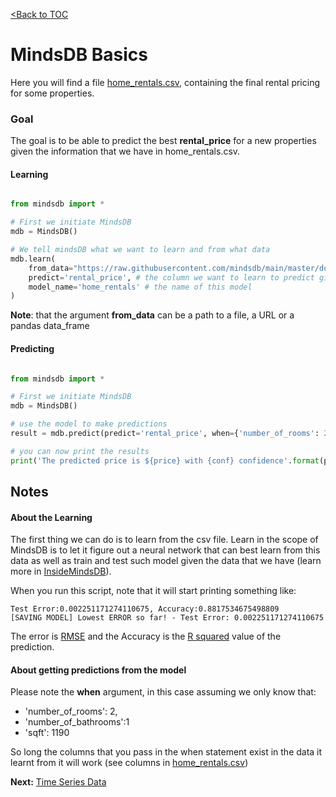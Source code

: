 [<Back to TOC](../README.md)
# MindsDB Basics

Here you will find a file [home_rentals.csv](https://raw.githubusercontent.com/mindsdb/main/master/docs/examples/basic/home_rentals.csv), containing the final rental pricing for some properties.

### Goal
The goal is to be able to predict the best **rental_price** for a new properties given the information that we have in home_rentals.csv.


#### Learning


```python

from mindsdb import *

# First we initiate MindsDB
mdb = MindsDB()

# We tell mindsDB what we want to learn and from what data
mdb.learn(
    from_data="https://raw.githubusercontent.com/mindsdb/main/master/docs/examples/basic/home_rentals.csv", # the path to the file where we can learn from, (note: can be url)
    predict='rental_price', # the column we want to learn to predict given all the data in the file
    model_name='home_rentals' # the name of this model
)

```

**Note**: that the argument **from_data** can be a path to a file, a URL or a pandas data_frame


#### Predicting



```python

from mindsdb import *

# First we initiate MindsDB
mdb = MindsDB()

# use the model to make predictions
result = mdb.predict(predict='rental_price', when={'number_of_rooms': 2,'number_of_bathrooms':1, 'sqft': 1190}, model_name='home_rentals')

# you can now print the results
print('The predicted price is ${price} with {conf} confidence'.format(price=result.predicted_values[0]['rental_price'], conf=result.predicted_values[0]['prediction_confidence']))

```

## Notes

#### About the Learning
The first thing we can do is to learn from the csv file. Learn in the scope of MindsDB is to let it figure out a neural network that can best learn from this data as well as train and test such model given the data that we have (learn more in [InsideMindsDB](../../InsideMindsDB.md)).

When you run this script, note that it will start printing something like:

```text
Test Error:0.002251171274110675, Accuracy:0.8817534675498809
[SAVING MODEL] Lowest ERROR so far! - Test Error: 0.002251171274110675 

```

The error is [RMSE](https://en.wikipedia.org/wiki/Root-mean-square_deviation) and the Accuracy is the [R squared](https://en.wikipedia.org/wiki/Coefficient_of_determination) value of the prediction.


#### About getting predictions from the model


Please note the **when** argument, in this case assuming we only know that:

* 'number_of_rooms': 2, 
* 'number_of_bathrooms':1 
* 'sqft': 1190

So long the columns that you pass in the when statement exist in the data it learnt from it will work (see columns in [home_rentals.csv](home_rentals.csv))


**Next:** [Time Series Data](../time_series) 